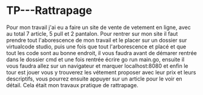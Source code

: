 # TP---Rattrapage

Pour mon travail j'ai eu a faire un site de vente de vetement en ligne, avec au total 7 article, 5 pull et 2 pantalon.
Pour rentrer sur mon site il faut prendre tout l'aborescence de mon travail et le placer sur un dossier sur virtualcode studio, puis une fois que tout l'arborescence et placé et que tout les code sont au bonne endroit, il vous faudra avant de démarer rentrée dans le dossier cmd et une fois rentrée écrire go run main.go, ensuite il vous faudra allez sur un navigateur et marquer localhost:8080 et enfin le tour est jouer vous y trouverez les vétement proposer avec leur prix et leurs descriptifs, vous pourrez ensuite appuyer sur un article pour le voir en détail. Cela était mon travaux pratique de rattrapage.
